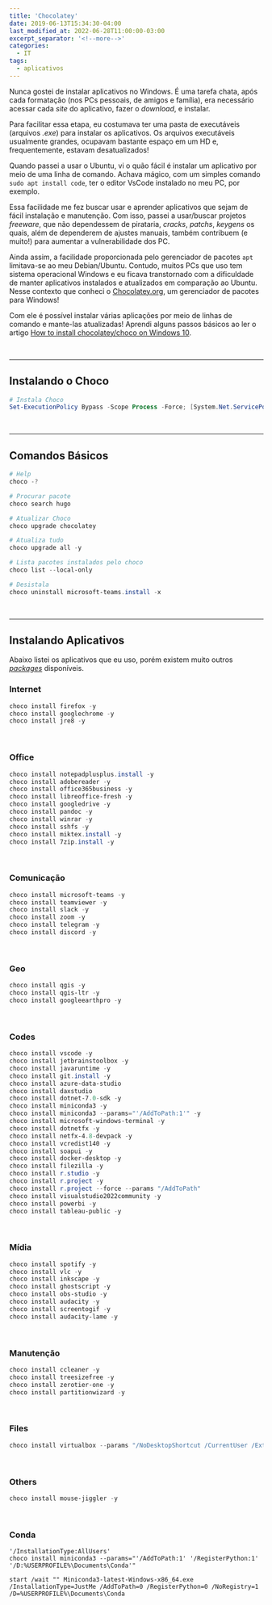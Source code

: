 ```yaml
---
title: 'Chocolatey'
date: 2019-06-13T15:34:30-04:00
last_modified_at: 2022-06-28T11:00:00-03:00
excerpt_separator: '<!--more-->'
categories:
  - IT
tags:
  - aplicativos
---
```


Nunca gostei de instalar aplicativos no Windows. É uma tarefa chata, após cada formatação (nos PCs pessoais, de amigos e família), era necessário acessar cada _site_ do aplicativo, fazer o _download_, e instalar.

Para facilitar essa etapa, eu costumava ter uma pasta de executáveis (arquivos _.exe_) para instalar os aplicativos. Os arquivos executáveis usualmente grandes, ocupavam bastante espaço em um HD e, frequentemente, estavam desatualizados!

Quando passei a usar o Ubuntu, vi o quão fácil é instalar um aplicativo por meio de uma linha de comando. Achava mágico, com um simples comando `sudo apt install code`, ter o editor VsCode instalado no meu PC, por exemplo.

<!--more-->

Essa facilidade me fez buscar usar e aprender aplicativos que sejam de fácil instalação e manutenção. Com isso, passei a usar/buscar projetos _freeware_, que não dependessem de pirataria, _cracks_, _patchs_, _keygens_ os quais, além de dependerem de ajustes manuais, também contribuem (e muito!) para aumentar a vulnerabilidade dos PC.

Ainda assim, a facilidade proporcionada pelo gerenciador de pacotes `apt` limitava-se ao meu Debian/Ubuntu. Contudo, muitos PCs que uso tem sistema operacional Windows e eu ficava transtornado com a dificuldade de manter aplicativos instalados e atualizados em comparação ao Ubuntu. Nesse contexto que conheci o [Chocolatey.org](https://chocolatey.org/), um gerenciador de pacotes para Windows!

Com ele é possível instalar várias aplicações por meio de linhas de comando e mante-las atualizadas! Aprendi alguns passos básicos ao ler o artigo [How to install chocolatey/choco on Windows 10](https://jcutrer.com/windows/install-chocolatey-choco-windows10).

<br>

---

## Instalando o Choco

```powershell
# Instala Choco
Set-ExecutionPolicy Bypass -Scope Process -Force; [System.Net.ServicePointManager]::SecurityProtocol = [System.Net.ServicePointManager]::SecurityProtocol -bor 3072; iex ((New-Object System.Net.WebClient).DownloadString('https://community.chocolatey.org/install.ps1'))
```

<br>

---

## Comandos Básicos

```powershell
# Help
choco -?

# Procurar pacote
choco search hugo

# Atualizar Choco
choco upgrade chocolatey

# Atualiza tudo
choco upgrade all -y

# Lista pacotes instalados pelo choco
choco list --local-only

# Desistala
choco uninstall microsoft-teams.install -x
```

<br>

---

## Instalando Aplicativos

Abaixo listei os aplicativos que eu uso, porém existem muito outros [_packages_](https://community.chocolatey.org/packages) disponíveis.

### Internet

```powershell
choco install firefox -y
choco install googlechrome -y
choco install jre8 -y
```

<br>

### Office

```powershell
choco install notepadplusplus.install -y
choco install adobereader -y
choco install office365business -y
choco install libreoffice-fresh -y
choco install googledrive -y
choco install pandoc -y
choco install winrar -y
choco install sshfs -y
choco install miktex.install -y
choco install 7zip.install -y
```

<br>

### Comunicação

```powershell
choco install microsoft-teams -y
choco install teamviewer -y
choco install slack -y
choco install zoom -y
choco install telegram -y
choco install discord -y
```

<br>

### Geo

```powershell
choco install qgis -y
choco install qgis-ltr -y
choco install googleearthpro -y
```

<br>

### Codes

```powershell
choco install vscode -y
choco install jetbrainstoolbox -y
choco install javaruntime -y
choco install git.install -y
choco install azure-data-studio
choco install daxstudio
choco install dotnet-7.0-sdk -y
choco install miniconda3 -y
choco install miniconda3 --params="'/AddToPath:1'" -y
choco install microsoft-windows-terminal -y
choco install dotnetfx -y
choco install netfx-4.8-devpack -y
choco install vcredist140 -y
choco install soapui -y
choco install docker-desktop -y
choco install filezilla -y
choco install r.studio -y
choco install r.project -y
choco install r.project --force --params "/AddToPath"
choco install visualstudio2022community -y
choco install powerbi -y
choco install tableau-public -y
```

<br>

### Mídia

```powershell
choco install spotify -y
choco install vlc -y
choco install inkscape -y
choco install ghostscript -y
choco install obs-studio -y
choco install audacity -y
choco install screentogif -y
choco install audacity-lame -y
```

<br>

### Manutenção

```powershell
choco install ccleaner -y
choco install treesizefree -y
choco install zerotier-one -y
choco install partitionwizard -y
```

<br>

### Files

```powershell
choco install virtualbox --params "/NoDesktopShortcut /CurrentUser /ExtensionPack"
```

<br>

### Others

```powershell
choco install mouse-jiggler -y
```

<br>

### Conda

```
'/InstallationType:AllUsers'
choco install miniconda3 --params="'/AddToPath:1' '/RegisterPython:1' '/D:%USERPROFILE%\Documents\Conda'"

start /wait "" Miniconda3-latest-Windows-x86_64.exe /InstallationType=JustMe /AddToPath=0 /RegisterPython=0 /NoRegistry=1 /D=%USERPROFILE%\Documents\Conda
```
